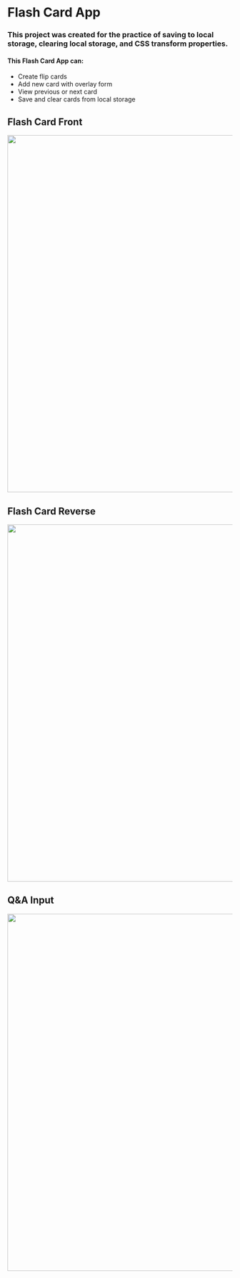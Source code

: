 # Flash Card App

### This project was created for the practice of saving to local storage, clearing local storage, and CSS transform properties.

#### This Flash Card App can:

- Create flip cards
- Add new card with overlay form
- View previous or next card
- Save and clear cards from local storage

## Flash Card Front

<img src="https://imgur.com/d9Wudcb.png" width="800">

## Flash Card Reverse

<img src="https://imgur.com/JvC4hi3.png" width="800">

## Q&A Input

<img src="https://imgur.com/mJ2htLY.png" width="800">
